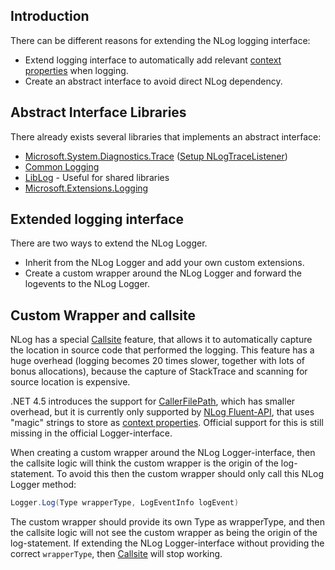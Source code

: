 ## Introduction
There can be different reasons for extending the NLog logging interface:

* Extend logging interface to automatically add relevant [context properties](EventProperties-Layout-Renderer) when logging.
* Create an abstract interface to avoid direct NLog dependency.

## Abstract Interface Libraries
There already exists several libraries that implements an abstract interface:

* [Microsoft.System.Diagnostics.Trace](https://msdn.microsoft.com/en-us/library/system.diagnostics.trace.aspx) ([Setup NLogTraceListener](Send-System-Diagnostic-(Trace)-to-NLog))
* [Common Logging](http://net-commons.github.io/common-logging/)
* [LibLog](https://github.com/damianh/LibLog/wiki) - Useful for shared libraries
* [Microsoft.Extensions.Logging](https://github.com/aspnet/Logging)

## Extended logging interface
There are two ways to extend the NLog Logger.

- Inherit from the NLog Logger and add your own custom extensions.
- Create a custom wrapper around the NLog Logger and forward the logevents to the NLog Logger.

## Custom Wrapper and callsite
NLog has a special [Callsite](Callsite-layout-renderer) feature, that allows it to automatically capture the location in source code that performed the logging. This feature has a huge overhead (logging becomes 20 times slower, together with lots of bonus allocations), because the capture of StackTrace and scanning for source location is expensive.

.NET 4.5 introduces the support for [CallerFilePath](https://msdn.microsoft.com/en-us/library/system.runtime.compilerservices.callerfilepathattribute.aspx), which has smaller overhead, but it is currently only supported by [NLog Fluent-API](Fluent-API), that uses "magic" strings to store as [context properties](EventProperties-Layout-Renderer). Official support for this is still missing in the official Logger-interface.

When creating a custom wrapper around the NLog Logger-interface, then the callsite logic will think the custom wrapper is the origin of the log-statement. To avoid this then the custom wrapper should only call this NLog Logger method:

```c#
Logger.Log(Type wrapperType, LogEventInfo logEvent)
```

The custom wrapper should provide its own Type as wrapperType, and then the callsite logic will not see the custom wrapper as being the origin of the log-statement. If extending the NLog Logger-interface without providing the correct `wrapperType`, then [Callsite](Callsite-layout-renderer) will stop working.